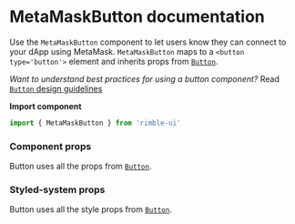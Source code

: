 # MetaMaskButton documentation
Use the `MetaMaskButton` component to let users know they can connect to your dApp using MetaMask. `MetaMaskButton` maps to a `<button type='button'>` element and inherits props from [`Button`](https://consensys.github.io/rimble-ui/?path=/story/button--documentation).

_Want to understand best practices for using a button component?_ Read [`Button` design guidelines](https://consensys.github.io/rimble-ui/?path=/story/button--design--guidelines)

**Import component**
```jsx
import { MetaMaskButton } from 'rimble-ui'
```

<!-- STORY -->

### Component props

Button uses all the props from [`Button`](https://consensys.github.io/rimble-ui/?path=/story/button--documentation).

### Styled-system props

Button uses all the style props from [`Button`](https://consensys.github.io/rimble-ui/?path=/story/button--documentation).
